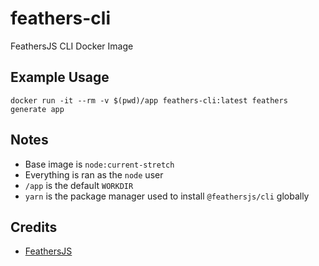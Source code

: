 # feathers-cli
FeathersJS CLI Docker Image

## Example Usage
`docker run -it --rm -v $(pwd)/app feathers-cli:latest feathers generate app`

## Notes
- Base image is `node:current-stretch`
- Everything is ran as the `node` user
- `/app` is the default `WORKDIR`
- `yarn` is the package manager used to install `@feathersjs/cli` globally

## Credits
- [FeathersJS](https://feathersjs.com/)
